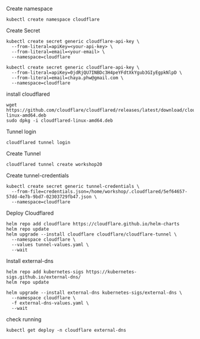 Create namespace

```
kubectl create namespace cloudflare
```

Create Secret
```
kubectl create secret generic cloudflare-api-key \
  --from-literal=apiKey=<your-api-key> \
  --from-literal=email=<your-email> \
  --namespace=cloudflare
```

```
kubectl create secret generic cloudflare-api-key \
  --from-literal=apiKey=0jdRjQU7INBDc3H4peYFdtXkYgub3GIyEgpkNlpD \
  --from-literal=email=chaya.phw@gmail.com \
  --namespace=cloudflare
```

install cloudflared
```
wget https://github.com/cloudflare/cloudflared/releases/latest/download/cloudflared-linux-amd64.deb
sudo dpkg -i cloudflared-linux-amd64.deb
```

Tunnel login

```
cloudflared tunnel login

```

Create Tunnel
```
cloudflared tunnel create workshop20
```

Create tunnel-credentials
```
kubectl create secret generic tunnel-credentials \
  --from-file=credentials.json=/home/workshop/.cloudflared/5ef64657-57dd-4e7b-9bd7-02303729fb47.json \
  --namespace=cloudflare
```

Deploy Cloudflared 

```
helm repo add cloudflare https://cloudflare.github.io/helm-charts
helm repo update
helm upgrade --install cloudflare cloudflare/cloudflare-tunnel \
  --namespace cloudflare \
  --values tunnel-values.yaml \
  --wait

```
Install external-dns

```
helm repo add kubernetes-sigs https://kubernetes-sigs.github.io/external-dns/
helm repo update
```
```
helm upgrade --install external-dns kubernetes-sigs/external-dns \
  --namespace cloudflare \
  -f external-dns-values.yaml \
  --wait
```

check running
```
kubectl get deploy -n cloudflare external-dns
```